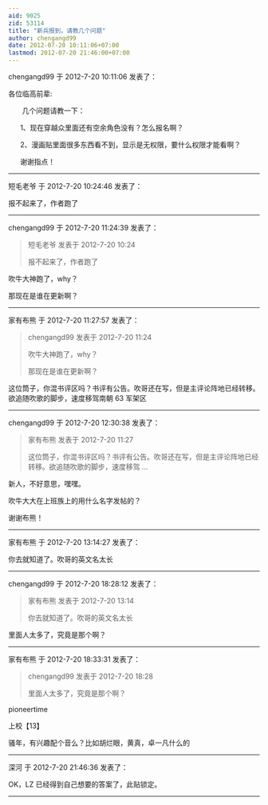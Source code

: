 ```yaml
---
aid: 9025
zid: 53114
title: "新兵报到，请教几个问题"
author: chengangd99
date: 2012-07-20 10:11:06+07:00
lastmod: 2012-07-20 21:46:00+07:00
---
```


chengangd99 于 2012-7-20 10:11:06 发表了：

各位临高前辈:

&nbsp; &nbsp;&nbsp; &nbsp; 几个问题请教一下：

&nbsp; &nbsp;&nbsp; &nbsp;1、现在穿越众里面还有空余角色没有？怎么报名啊？

&nbsp; &nbsp;&nbsp; &nbsp;2、漫画贴里面很多东西看不到，显示是无权限，要什么权限才能看啊？

&nbsp; &nbsp;&nbsp; &nbsp;谢谢指点！

---

短毛老爷 于 2012-7-20 10:24:46 发表了：

报不起来了，作者跑了

---

chengangd99 于 2012-7-20 11:24:39 发表了：

> 短毛老爷 发表于 2012-7-20 10:24
>
> 报不起来了，作者跑了

吹牛大神跑了，why？

那现在是谁在更新啊？

---

家有布熊 于 2012-7-20 11:27:57 发表了：

> chengangd99 发表于 2012-7-20 11:24
>
> 吹牛大神跑了，why？
>
> 那现在是谁在更新啊？

这位筒子，你混书评区吗？书评有公告。吹哥还在写，但是主评论阵地已经转移。欲追随吹歌的脚步，速度移驾南朝 63 军架区

---

chengangd99 于 2012-7-20 12:30:38 发表了：

> 家有布熊 发表于 2012-7-20 11:27
>
> 这位筒子，你混书评区吗？书评有公告。吹哥还在写，但是主评论阵地已经转移。欲追随吹歌的脚步，速度移驾 ...

新人，不好意思，嘿嘿。

吹牛大大在上班族上的用什么名字发帖的？

谢谢布熊！

---

家有布熊 于 2012-7-20 13:14:27 发表了：

你去就知道了。吹哥的英文名太长

---

chengangd99 于 2012-7-20 18:28:12 发表了：

> 家有布熊 发表于 2012-7-20 13:14
>
> 你去就知道了。吹哥的英文名太长

里面人太多了，究竟是那个啊？

---

家有布熊 于 2012-7-20 18:33:31 发表了：

> chengangd99 发表于 2012-7-20 18:28
>
> 里面人太多了，究竟是那个啊？

pioneertime

上校【13】

骚年，有兴趣配个音么？比如胡烂眼，黄真，卓一凡什么的

---

深河 于 2012-7-20 21:46:36 发表了：

OK，LZ 已经得到自己想要的答案了，此贴锁定。

---

